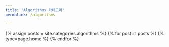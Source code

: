 ```yaml
---
title: "Algorithms 카테고리"
permalink: /algorithms

---
```


{% assign posts = site.categories.algorithms %}
{% for post in posts %} {% type=page.home %} {% endfor %}

